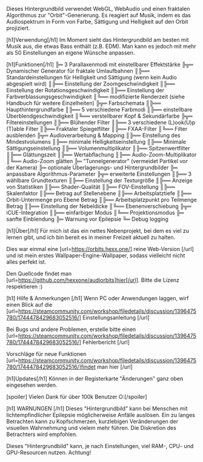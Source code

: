 Dieses Hintergrundbild verwendet WebGL, WebAudio und einen fraktalen Algorithmus zur "Orbit"-Generierung. Es reagiert auf Musik, indem es das Audiospektrum in Form von Farbe, Sättigung und Helligkeit auf den Orbit projiziert.

[h1]Verwendung[/h1]
Im Moment sieht das Hintergrundbild am besten mit Musik aus, die etwas Bass enthält (z.B. EDM).
Man kann es jedoch mit mehr als 50 Einstellungen an eigene Wünsche anpassen.

[h1]Funktionen[/h1]
╠═ 3 Parallaxenmodi mit einstellbarer Effektstärke
╠╦═ Dynamischer Generator für fraktale Umlaufbahnen
║╠══ Standardeinstellungen für Helligkeit und Sättigung (wenn kein Audio abgespielt wird)
║╠══ Einstellung der Zoomgeschwindigkeit
║╠══ Einstellung der Rotationsgeschwindigkeit
║╠══ Einstellung der Farbverblassungsgeschwindigkeit
║╚══ modifizierte Renderzeit (siehe Handbuch für weitere Einzelheiten)
╠╦═ Farbschemata
║╠══ Haupthintergrundfarbe
║╠══ 5 verschiedene Farbmodi
║╠══ einstellbare Überblendgeschwindigkeit
║╚══ verstellbarer Kopf & Sekundärfarbe
╠╦═ Filtereinstellungen
║╠══ Blühender Filter
║╠══ 3 verschiedene (L)ook(U)p (T)able Filter
║╠══ Fraktaler Spiegelfilter
║╠══ FXAA-Filter
║╚══ Filter ausblenden
╠╦═ Audioverarbeitung & Mapping
║╠══ Einstellung des Mindestvolumens
║╠══ minimale Helligkeitseinstellung
║╠══ Minimale Sättigungseinstellung
║╠══ Volumenmultiplikator
║╠══ Spitzenwertfilter
║╠══ Glättungszeit
║╠══ Wertabflachung
║╠══ Audio-Zoom-Multiplikator
║╚══ Audio-Zoom glätten
╠═ "Tunnelgenerator" (vermeidet Partikel vor der Kamera)
╠═ optionale Überlagerungs- und Hintergrundbilder
╠═ anpassbare Algorithmus-Parameter
╠╦═ erweiterte Einstellungen
║╠══ 3 wählbare Grundtexturen
║╠══ Einstellung der Texturgröße
║╠══ Anzeige von Statistiken
║╠══ Shader-Qualität
║╠══ FOV-Einstellung
║╠══ Skalenfaktor
║╠══ Betrag auf Stellenebene
║╠══ Arbeitsplatztiefe
║╠══ Orbit-Untermenge pro Ebene Betrag
║╠══ Arbeitsplatzpunkt pro Teilmenge Betrag
║╠══ Einstellung der Nebeldicke
║╚══ Ebenenverschiebung
╠╦═ iCUE-Integration
║╠══ einfarbiger Modus
║╚══ Projektionsmodus
╠═ sanfte Einblendung
╠═ Warnung vor Epilepsie
╚═ Debug logging

[h1]Über[/h1]
Für mich ist das ein nettes Nebenprojekt, bei dem es viel zu lernen gibt, und ich bin bereit es in meiner Freizeit aktuell zu halten. 

Dies war einmal eine [url=https://orbits.hexx.one/] reine Web-Version [/url] und ist mein erstes Wallpaper-Engine-Wallpaper, sodass vielleicht nicht alles perfekt ist.

Den Quellcode findet man [url=https://github.com/hexxone/audiorbits]hier[/url]. Bitte die Lizenz respektieren :)


[h1] Hilfe & Anmerkungen [/h1]
Wenn PC oder Anwendungen laggen, wirf einen Blick auf die [url=https://steamcommunity.com/workshop/filedetails/discussion/1396475780/1744478429683052516/] Einstellungsanleitung [/url]

Bei Bugs und andere Problemen, erstelle bitte einen [url=https://steamcommunity.com/workshop/filedetails/discussion/1396475780/1744478429683052516/] Fehlerbericht [/url]

Vorschläge für neue Funktionen [url=https://steamcommunity.com/workshop/filedetails/discussion/1396475780/1744478429683052516/]findet man  hier [/url]


[h1]Updates[/h1]
Können in der Registerkarte "Änderungen" ganz oben eingesehen werden.


[spoiler] Vielen Dank für über 100k Benutzer O:[/spoiler]


[h1] WARNUNGEN [/h1]
Dieses "Hintergrundbild" kann bei Menschen mit lichtempfindlicher Epilepsie möglicherweise Anfälle auslösen.
Ein zu langes Betrachten kann zu Kopfschmerzen, kurzlebigen Veränderungen der visuellen Wahrnehmung und vielem mehr führen.
Die Diskretion des Betrachters wird empfohlen.

Dieses "Hintergrundbild" kann, je nach Einstellungen, viel RAM-, CPU- und GPU-Resourcen nutzen.
Achtung!
